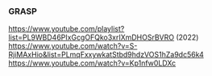 ### GRASP
  https://www.youtube.com/playlist?list=PL9WBD46PIxGcgOFQko3xrIXmDHOSrBVRO (2022)
  https://www.youtube.com/watch?v=S-RjiMAxHio&list=PLmqFxxywkatStbd9hdzVOS1hZa9dc56k4
  https://www.youtube.com/watch?v=Kp1nfw0LDXc
